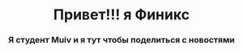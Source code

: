 <h1 align="center">Привет!!! я <a target="_blank">Финикс</a> 
<h3 align="center">Я студент Muiv и я тут чтобы поделиться с новостями</h3>
